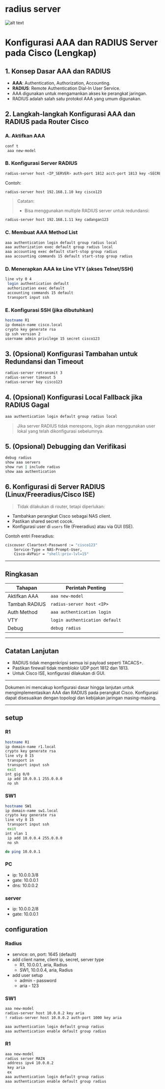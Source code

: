 # radius server
![alt text](<images/06 - radius_server/image.png>)

# Konfigurasi AAA dan RADIUS Server pada Cisco (Lengkap)

## 1. **Konsep Dasar AAA dan RADIUS**

* **AAA**: Authentication, Authorization, Accounting.
* **RADIUS**: Remote Authentication Dial-In User Service.
* AAA digunakan untuk mengamankan akses ke perangkat jaringan.
* RADIUS adalah salah satu protokol AAA yang umum digunakan.

## 2. **Langkah-langkah Konfigurasi AAA dan RADIUS pada Router Cisco**

### A. **Aktifkan AAA**

```bash
conf t
 aaa new-model
```

### B. **Konfigurasi Server RADIUS**

```bash
radius-server host <IP_SERVER> auth-port 1812 acct-port 1813 key <SECRET_KEY>
```

Contoh:

```bash
radius-server host 192.168.1.10 key cisco123
```

> Catatan:
>
> * Bisa menggunakan multiple RADIUS server untuk redundansi:

```bash
radius-server host 192.168.1.11 key cadangan123
```

### C. **Membuat AAA Method List**

```bash
aaa authentication login default group radius local
aaa authorization exec default group radius local
aaa accounting exec default start-stop group radius
aaa accounting commands 15 default start-stop group radius
```

### D. **Menerapkan AAA ke Line VTY (akses Telnet/SSH)**

```bash
line vty 0 4
 login authentication default
 authorization exec default
 accounting commands 15 default
 transport input ssh
```

### E. **Konfigurasi SSH (jika dibutuhkan)**

```bash
hostname R1
ip domain-name cisco.local
crypto key generate rsa
ip ssh version 2
username admin privilege 15 secret cisco123
```

## 3. **(Opsional) Konfigurasi Tambahan untuk Redundansi dan Timeout**

```bash
radius-server retransmit 3
radius-server timeout 5
radius-server key cisco123
```

## 4. **(Opsional) Konfigurasi Local Fallback jika RADIUS Gagal**

```bash
aaa authentication login default group radius local
```

> Jika server RADIUS tidak merespons, login akan menggunakan user lokal yang telah dikonfigurasi sebelumnya.

## 5. **(Opsional) Debugging dan Verifikasi**

```bash
debug radius
show aaa servers
show run | include radius
show aaa authentication
```

## 6. **Konfigurasi di Server RADIUS (Linux/Freeradius/Cisco ISE)**

> Tidak dilakukan di router, tetapi diperlukan:

* Tambahkan perangkat Cisco sebagai NAS client.
* Pastikan shared secret cocok.
* Konfigurasi user di `users` file (Freeradius) atau via GUI (ISE).

Contoh entri Freeradius:

```bash
ciscouser Cleartext-Password := "cisco123"
    Service-Type = NAS-Prompt-User,
    Cisco-AVPair = "shell:priv-lvl=15"
```

---

## Ringkasan

| Tahapan       | Perintah Penting               |
| ------------- | ------------------------------ |
| Aktifkan AAA  | `aaa new-model`                |
| Tambah RADIUS | `radius-server host <IP>`      |
| Auth Method   | `aaa authentication login`     |
| VTY           | `login authentication default` |
| Debug         | `debug radius`                 |

---

## Catatan Lanjutan

* RADIUS tidak mengenkripsi semua isi payload seperti TACACS+.
* Pastikan firewall tidak memblokir UDP port 1812 dan 1813.
* Untuk Cisco ISE, konfigurasi dilakukan di GUI.

---

Dokumen ini mencakup konfigurasi dasar hingga lanjutan untuk mengimplementasikan AAA dan RADIUS pada perangkat Cisco. Konfigurasi dapat disesuaikan dengan topologi dan kebijakan jaringan masing-masing.

---

## setup
### R1
```bash
hostname R1
ip domain-name r1.local
crypto key generate rsa
line vty 0 15
 transport in
 transport input ssh
 exit
int gig 0/0
 ip add 10.0.0.1 255.0.0.0
 no sh
```

### SW1
```bash
hostname SW1
ip domain-name sw1.local
crypto key generate rsa
line vty 0 15
 transport input ssh
 exit
int vlan 1
 ip add 10.0.0.4 255.0.0.0
 no sh

do ping 10.0.0.1
```

### PC
- ip: 10.0.0.3/8
- gate: 10.0.0.1
- dns: 10.0.0.2

### server
- ip: 10.0.0.2/8
- gate: 10.0.0.1

## configuration
### Radius
- service: on, port: 1645 (default)
- add client name, client ip, secret, server type
  - R1, 10.0.0.1, aria, Radius
  - SW1, 10.0.0.4, aria, Radius
- add user setup
  - admin - password
  - aria - 123

### SW1
```bash
aaa new-model
radius-server host 10.0.0.2 key aria
! radius-server host 10.0.0.2 auth-port 1000 key aria

aaa authentication login default group radius
aaa authentication enable default group radius
```

### R1
```bash
aaa new-model 
radius server MAIN
 address ipv4 10.0.0.2
 key aria
 ex
aaa authentication login default group radius
aaa authentication enable default group radius
```